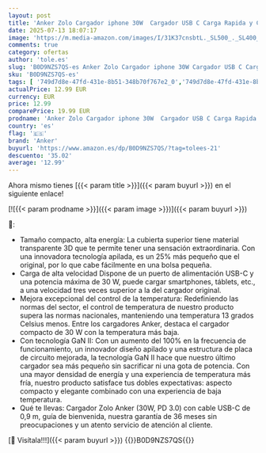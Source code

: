 ```yaml
---
layout: post
title: 'Anker Zolo Cargador iphone 30W  Cargador USB C Carga Rapida y Compacto-Control de Temperatura Mejorado Diseño Pequeño GaN  Carga 3 Veces Más Rápida  Compatible con iPhone16/15 iPad Samsung Pixel y Más'
date: 2025-07-13 18:07:17
image: 'https://m.media-amazon.com/images/I/31K37cnsbtL._SL500_._SL400_.jpg'
comments: true
category: ofertas
author: 'tole.es'
slug: 'B0D9NZS7QS-es Anker Zolo Cargador iphone 30W Cargador USB C Carga Rapida...'
sku: 'B0D9NZS7QS-es'
tags: [ '749d7d8e-47fd-431e-8b51-348b70f767e2_0','749d7d8e-47fd-431e-8b51-348b70f767e2_6901','Accesorios para móviles','Arborist Merchandising Root','Cargadores de móvil de red','Cargadores para móviles','Comunicación móvil y accesorios','Electrónica','Self Service','Special Features Stores','Top Brands Tech Peripherals','Top Brands Tech Selection','anker','ipad','iphone','🇪🇸', ]
actualPrice: 12.99 EUR
currency: EUR
price: 12.99
comparePrice: 19.99 EUR
prodname: 'Anker Zolo Cargador iphone 30W  Cargador USB C Carga Rapida y Compacto-Control de Temperatura Mejorado Diseño Pequeño GaN  Carga 3 Veces Más Rápida  Compatible con iPhone16/15 iPad Samsung Pixel y Más'
country: 'es'
flag: '🇪🇸'
brand: 'Anker'
buyurl: 'https://www.amazon.es/dp/B0D9NZS7QS/?tag=tolees-21'
descuento: '35.02'
average: '12.99'
---
```


Ahora mismo tienes [{{< param title >}}]({{< param buyurl >}}) en el siguiente enlace!

[![{{< param prodname >}}]({{< param image >}})]({{< param buyurl >}})

🔎:

- Tamaño compacto, alta energía: La cubierta superior tiene material transparente 3D que te permite tener una sensación extraordinaria. Con una innovadora tecnología apilada, es un 25% más pequeño que el original, por lo que cabe fácilmente en una bolsa pequeña.
- Carga de alta velocidad Dispone de un puerto de alimentación USB-C y una potencia máxima de 30 W, puede cargar smartphones, táblets, etc., a una velocidad tres veces superior a la del cargador original.
- Mejora excepcional del control de la temperatura: Redefiniendo las normas del sector, el control de temperatura de nuestro producto supera las normas nacionales, manteniendo una temperatura 13 grados Celsius menos. Entre los cargadores Anker, destaca el cargador compacto de 30 W con la temperatura más baja.
- Con tecnología GaN II: Con un aumento del 100% en la frecuencia de funcionamiento, un innovador diseño apilado y una estructura de placa de circuito mejorada, la tecnología GaN II hace que nuestro último cargador sea más pequeño sin sacrificar ni una gota de potencia. Con una mayor densidad de energía y una experiencia de temperatura más fría, nuestro producto satisface tus dobles expectativas: aspecto compacto y elegante combinado con una experiencia de baja temperatura.
- Qué te llevas: Cargador Zolo Anker (30W, PD 3.0) con cable USB-C de 0,9 m, guía de bienvenida, nuestra garantía de 36 meses sin preocupaciones y un atento servicio de atención al cliente.

[🛒 Visítala!!!]({{< param buyurl >}})
{{<world>}}B0D9NZS7QS{{</world>}}
